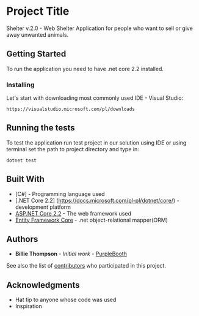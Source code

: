 # Project Title

Shelter v.2.0 - Web Shelter Application for people who want to sell or give away unwanted animals.

## Getting Started

To run the application you need to have .net core 2.2 installed.


### Installing

Let's start with downloading most commonly used IDE - Visual Studio:

```
https://visualstudio.microsoft.com/pl/downloads
```


## Running the tests

To test the application run test project in our solution using IDE or using terminal set the path to project directory and type in:

```
dotnet test
```


## Built With

* [C#] - Programming language used
* [.NET Core 2.2] (https://docs.microsoft.com/pl-pl/dotnet/core/) - development platform 
* [ASP.NET Core 2.2](https://docs.microsoft.com/pl-pl/aspnet/core/?view=aspnetcore-2.2) - The web framework used
* [Entity Framework Core](https://docs.microsoft.com/pl-pl/ef/core/) - .net object-relational mapper(ORM) 
## Authors

* **Billie Thompson** - *Initial work* - [PurpleBooth](https://github.com/PurpleBooth)

See also the list of [contributors](https://github.com/your/project/contributors) who participated in this project.

## Acknowledgments

* Hat tip to anyone whose code was used
* Inspiration

